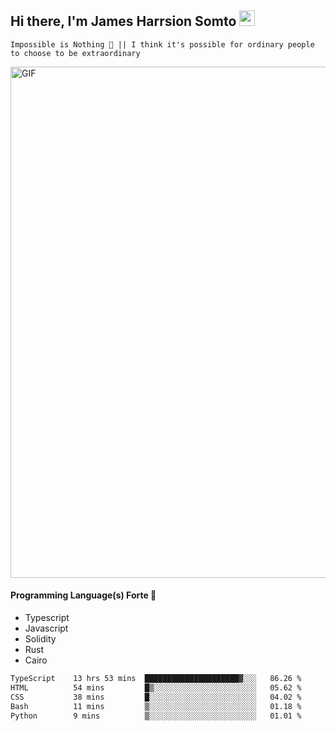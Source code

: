 ## Hi there, I'm James Harrsion Somto <img src="https://media.giphy.com/media/hvRJCLFzcasrR4ia7z/giphy.gif" width="25px">

`Impossible is Nothing 🚀 || I think it's possible for ordinary people to choose to be extraordinary`

 
<img align="center" alt="GIF" src="https://github.com/Gapur/Gapur/blob/master/coding.gif?raw=true" width="818px" height="818px" />


#### Programming Language(s) Forte 🚀
- Typescript
- Javascript
- Solidity
- Rust
- Cairo



<!--START_SECTION:waka-->

```txt
TypeScript    13 hrs 53 mins  █████████████████████▓░░░   86.26 %
HTML          54 mins         █▒░░░░░░░░░░░░░░░░░░░░░░░   05.62 %
CSS           38 mins         █░░░░░░░░░░░░░░░░░░░░░░░░   04.02 %
Bash          11 mins         ▒░░░░░░░░░░░░░░░░░░░░░░░░   01.18 %
Python        9 mins          ▒░░░░░░░░░░░░░░░░░░░░░░░░   01.01 %
```

<!--END_SECTION:waka-->
<br />
<br />
<br />







